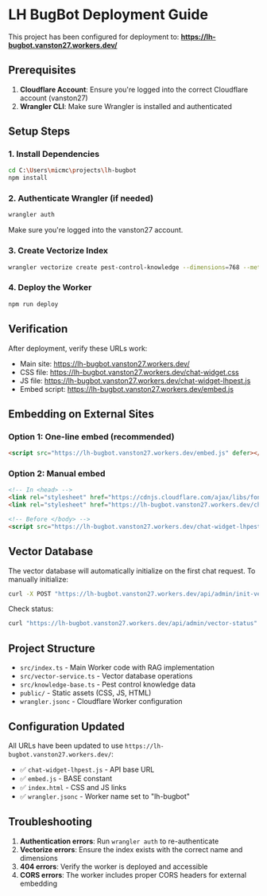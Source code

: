 # LH BugBot Deployment Guide

This project has been configured for deployment to: **https://lh-bugbot.vanston27.workers.dev/**

## Prerequisites

1. **Cloudflare Account**: Ensure you're logged into the correct Cloudflare account (vanston27)
2. **Wrangler CLI**: Make sure Wrangler is installed and authenticated

## Setup Steps

### 1. Install Dependencies
```bash
cd C:\Users\micmc\projects\lh-bugbot
npm install
```

### 2. Authenticate Wrangler (if needed)
```bash
wrangler auth
```
Make sure you're logged into the vanston27 account.

### 3. Create Vectorize Index
```bash
wrangler vectorize create pest-control-knowledge --dimensions=768 --metric=cosine
```

### 4. Deploy the Worker
```bash
npm run deploy
```

## Verification

After deployment, verify these URLs work:
- Main site: https://lh-bugbot.vanston27.workers.dev/
- CSS file: https://lh-bugbot.vanston27.workers.dev/chat-widget.css
- JS file: https://lh-bugbot.vanston27.workers.dev/chat-widget-lhpest.js
- Embed script: https://lh-bugbot.vanston27.workers.dev/embed.js

## Embedding on External Sites

### Option 1: One-line embed (recommended)
```html
<script src="https://lh-bugbot.vanston27.workers.dev/embed.js" defer></script>
```

### Option 2: Manual embed
```html
<!-- In <head> -->
<link rel="stylesheet" href="https://cdnjs.cloudflare.com/ajax/libs/font-awesome/6.0.0/css/all.min.css">
<link rel="stylesheet" href="https://lh-bugbot.vanston27.workers.dev/chat-widget.css">

<!-- Before </body> -->
<script src="https://lh-bugbot.vanston27.workers.dev/chat-widget-lhpest.js" defer></script>
```

## Vector Database

The vector database will automatically initialize on the first chat request. To manually initialize:

```bash
curl -X POST "https://lh-bugbot.vanston27.workers.dev/api/admin/init-vectors"
```

Check status:
```bash
curl "https://lh-bugbot.vanston27.workers.dev/api/admin/vector-status"
```

## Project Structure

- `src/index.ts` - Main Worker code with RAG implementation
- `src/vector-service.ts` - Vector database operations
- `src/knowledge-base.ts` - Pest control knowledge data
- `public/` - Static assets (CSS, JS, HTML)
- `wrangler.jsonc` - Cloudflare Worker configuration

## Configuration Updated

All URLs have been updated to use `https://lh-bugbot.vanston27.workers.dev/`:
- ✅ `chat-widget-lhpest.js` - API base URL
- ✅ `embed.js` - BASE constant
- ✅ `index.html` - CSS and JS links
- ✅ `wrangler.jsonc` - Worker name set to "lh-bugbot"

## Troubleshooting

1. **Authentication errors**: Run `wrangler auth` to re-authenticate
2. **Vectorize errors**: Ensure the index exists with the correct name and dimensions
3. **404 errors**: Verify the worker is deployed and accessible
4. **CORS errors**: The worker includes proper CORS headers for external embedding
